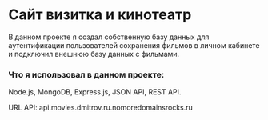 # Сайт визитка и кинотеатр
В данном проекте я создал собственную базу данных  для аутентификации пользователей сохранения фильмов в личном кабинете и  подключил внешнюю базу данных с  фильмами.
### Что я использовал в данном проекте:
Node.js, MongoDB, Express.js, JSON API, REST API.

 URL API: api.movies.dmitrov.ru.nomoredomainsrocks.ru
